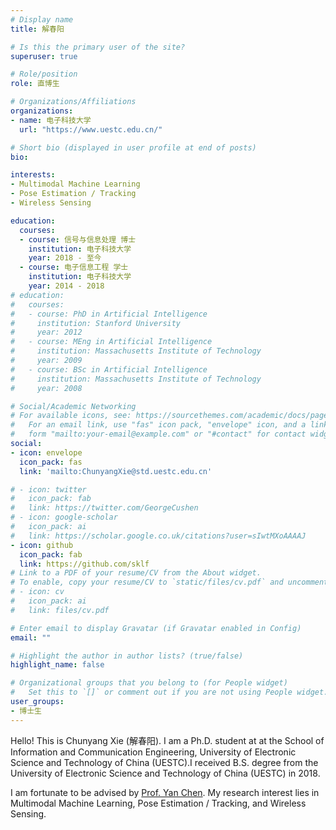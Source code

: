 ```yaml
---
# Display name
title: 解春阳

# Is this the primary user of the site?
superuser: true

# Role/position
role: 直博生

# Organizations/Affiliations
organizations:
- name: 电子科技大学
  url: "https://www.uestc.edu.cn/"

# Short bio (displayed in user profile at end of posts)
bio: 

interests:
- Multimodal Machine Learning
- Pose Estimation / Tracking
- Wireless Sensing

education:
  courses:
  - course: 信号与信息处理 博士
    institution: 电子科技大学
    year: 2018 - 至今
  - course: 电子信息工程 学士
    institution: 电子科技大学
    year: 2014 - 2018
# education:
#   courses:
#   - course: PhD in Artificial Intelligence
#     institution: Stanford University
#     year: 2012
#   - course: MEng in Artificial Intelligence
#     institution: Massachusetts Institute of Technology
#     year: 2009
#   - course: BSc in Artificial Intelligence
#     institution: Massachusetts Institute of Technology
#     year: 2008

# Social/Academic Networking
# For available icons, see: https://sourcethemes.com/academic/docs/page-builder/#icons
#   For an email link, use "fas" icon pack, "envelope" icon, and a link in the
#   form "mailto:your-email@example.com" or "#contact" for contact widget.
social:
- icon: envelope
  icon_pack: fas
  link: 'mailto:ChunyangXie@std.uestc.edu.cn'

# - icon: twitter
#   icon_pack: fab
#   link: https://twitter.com/GeorgeCushen
# - icon: google-scholar
#   icon_pack: ai
#   link: https://scholar.google.co.uk/citations?user=sIwtMXoAAAAJ
- icon: github
  icon_pack: fab
  link: https://github.com/sklf
# Link to a PDF of your resume/CV from the About widget.
# To enable, copy your resume/CV to `static/files/cv.pdf` and uncomment the lines below.
# - icon: cv
#   icon_pack: ai
#   link: files/cv.pdf

# Enter email to display Gravatar (if Gravatar enabled in Config)
email: ""

# Highlight the author in author lists? (true/false)
highlight_name: false

# Organizational groups that you belong to (for People widget)
#   Set this to `[]` or comment out if you are not using People widget.
user_groups:
- 博士生
---
```


Hello! This is Chunyang Xie (解春阳). I am a Ph.D. student at at the School of Information and Communication Engineering, University of Electronic Science and Technology of China (UESTC).I received B.S. degree from the University of Electronic Science and Technology of China (UESTC) in 2018.

I am fortunate to be advised by [Prof. Yan Chen](https://chenyanustc.github.io/). My research interest lies in Multimodal Machine Learning, Pose Estimation / Tracking, and Wireless Sensing.

